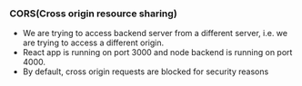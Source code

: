 ### CORS(Cross origin resource sharing)

- We are trying to access backend server from a different server, i.e. we are trying to access a different origin.
- React app is running on port 3000 and node backend is running on port 4000.
- By default, cross origin requests are blocked for security reasons
